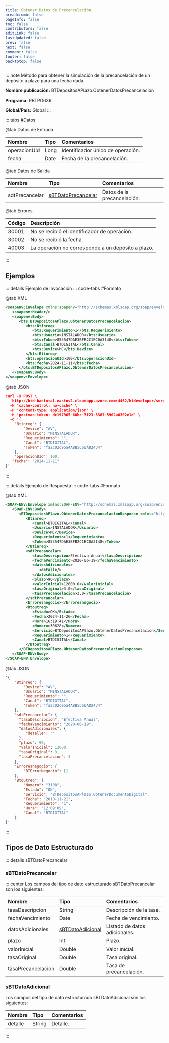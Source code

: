 ```yaml
---
title: Obtener Datos de Precancelación
breadcrumb: false
pageInfo: false
toc: false
contributors: false
editLink: false
lastUpdated: false
prev: false
next: false
comment: false
footer: false
backtotop: false
---
```


<!-- ABRE DATOS DEL MÉTODO -->
::: note Método para obtener la simulación de la precancelación de un depósito a plazo para una fecha dada.

**Nombre publicación:** BTDepositosAPlazo.ObtenerDatosPrecancelacion

**Programa:** RBTPG636

**Global/País:** Global
:::
<!-- CIERRA DATOS DEL MÉTODO -->

<!-- ABRE TABLA DE DATOS -->
::: tabs #Datos 

@tab Datos de Entrada

Nombre | Tipo | Comentarios
:--------- | :--------- | :---------
operacionUId | Long | Identificador único de operación.
fecha | Date | Fecha de la precancelación.

@tab Datos de Salida

Nombre | Tipo | Comentarios
:--------- | :----------- | :-----------
sdtPrecancelar | [sBTDatoPrecancelar](#sbtdatoprecancelar) | Datos de la precancelación.

@tab Errores

Código | Descripción
:--------- | :-----------
30001 | No se recibió el identificador de operación.
30002 | No se recibió la fecha.
40003 | La operación no corresponde a un depósito a plazo.

::: 
<!-- CIERRA TABLA DE DATOS -->

## **Ejemplos**

<!-- ABRE EJEMPLO DE INVOCACIÓN -->
::: details Ejemplo de Invocación 
::: code-tabs #Formato

@tab XML
```xml
<soapenv:Envelope xmlns:soapenv="http://schemas.xmlsoap.org/soap/envelope/" xmlns:bts="http://uy.com.dlya.bantotal/BTSOA/">
   <soapenv:Header/>
   <soapenv:Body>
      <bts:BTDepositosAPlazo.ObtenerDatosPrecancelacion>
         <bts:Btinreq>
            <bts:Requerimiento>1</bts:Requerimiento>
            <bts:Usuario>INSTALADOR</bts:Usuario>
            <bts:Token>853547DAE3BFB2C1EC0A3148</bts:Token>
            <bts:Canal>BTDIGITAL</bts:Canal>
            <bts:Device>MC</bts:Device>
         </bts:Btinreq>
         <bts:operacionUId>100</bts:operacionUId>
         <bts:fecha>2024-11-11</bts:fecha>
      </bts:BTDepositosAPlazo.ObtenerDatosPrecancelacion>
   </soapenv:Body>
</soapenv:Envelope>
```

@tab JSON
```json
curl -X POST \
  'http://btd-bantotal.eastus2.cloudapp.azure.com:4462/btdeveloper/servlet/com.dlya.bantotal.odwsbt_BTDepositosAPlazo?ObtenerDatosPrecancelacion=' \
  -H 'cache-control: no-cache' \
  -H 'content-type: application/json' \
  -H 'postman-token: dc197965-60bc-3f23-3367-5902a0392e1d' \
  -d '{
	"Btinreq": {
		"Device": "AV",
		"Usuario": "MINSTALADOR",
		"Requerimiento": "",
		"Canal": "BTDIGITAL",
		"Token": "fa2c02c95a4A8B5C60A82434"
	},
	"operacionUId": 100,
   "fecha": "2024-11-11"
}'
```
:::
<!-- CIERRA EJEMPLO DE INVOCACIÓN -->

<!-- ABRE EJEMPLO DE RESPUESTA -->
::: details Ejemplo de Respuesta 
::: code-tabs #Formato

@tab XML
```xml
<SOAP-ENV:Envelope xmlns:SOAP-ENV="http://schemas.xmlsoap.org/soap/envelope/" xmlns:xsd="http://www.w3.org/2001/XMLSchema" xmlns:SOAP-ENC="http://schemas.xmlsoap.org/soap/encoding/" xmlns:xsi="http://www.w3.org/2001/XMLSchema-instance">
   <SOAP-ENV:Body>
      <BTDepositosAPlazo.ObtenerDatosPrecancelacionResponse xmlns="http://uy.com.dlya.bantotal/BTSOA/">
         <Btinreq>
            <Canal>BTDIGITAL</Canal>
            <Usuario>INSTALADOR</Usuario>
            <Device>MC</Device>
            <Requerimiento>1</Requerimiento>
            <Token>853547DAE3BFB2C1EC0A3148</Token>
         </Btinreq>
         <sdtPrecancelar>
            <tasaDescripcion>Efectiva Anual</tasaDescripcion>
            <fechaVencimiento>2020-06-19</fechaVencimiento>
            <datosAdicionales>
               <detalle/>
            </datosAdicionales>
            <plazo>90</plazo>
            <valorInicial>12000.0</valorInicial>
            <tasaOriginal>3.0</tasaOriginal>
            <tasaPrecancelacion>3.0</tasaPrecancelacion>
         </sdtPrecancelar>
         <Erroresnegocio></Erroresnegocio>
         <Btoutreq>
            <Estado>OK</Estado>
            <Fecha>2024-11-26</Fecha>
            <Hora>16:19:41</Hora>
            <Numero>30628</Numero>
            <Servicio>BTDepositosAPlazo.ObtenerDatosPrecancelacion</Servicio>
            <Requerimiento>1</Requerimiento>
            <Canal>BTDIGITAL</Canal>
         </Btoutreq>
      </BTDepositosAPlazo.ObtenerDatosPrecancelacionResponse>
   </SOAP-ENV:Body>
</SOAP-ENV:Envelope>
```

@tab JSON
```json
'{
	"Btinreq": {
		"Device": "AV",
		"Usuario": "MINSTALADOR",
		"Requerimiento": "",
		"Canal": "BTDIGITAL",
		"Token": "fa2c02c95a4A8B5C60A82434"
	},
    "sdtPrecancelar": {
      "tasaDescripcion": "Efectiva Anual",
      "fechaVencimiento": "2020-06-19",
      "datosAdicionales": {
         "detalle": ""
      },
      "plazo": 90,
      "valorInicial": 12000,
      "tasaOriginal": 3,
      "tasaPrecancelacion": 3
    },
    "Erroresnegocio": {
        "BTErrorNegocio": []
    },
    "Btoutreq": {
        "Numero": "3108",
        "Estado": "OK",
        "Servicio": "BTDepositosAPlazo.ObtenerDocumentoDigital",
        "Fecha": "2018-11-21",
        "Requerimiento": "1",
        "Hora": "12:09:09",
        "Canal": "BTDIGITAL"
    }
}'
```
::: 
<!-- CIERRA EJEMPLO DE RESPUESTA -->

## **Tipos de Dato Estructurado**

<!-- ABRE SDT -->
::: details sBTDatoPrecancelar  

### sBTDatoPrecancelar

::: center 
Los campos del tipo de dato estructurado sBTDatoPrecancelar son los siguientes: 

Nombre | Tipo | Comentarios 
:--------- | :----------- | :----------- 
tasaDescripcion | String | Descripción de la tasa. 
fechaVencimiento | Date | Fecha de vencimiento. 
datosAdicionales | [sBTDatoAdicional](#sbtdatoAdicional) | Listado de datos adicionales. 
plazo | Int | Plazo. 
valorInicial | Double | Valor inicial. 
tasaOriginal | Double | Tasa original. 
tasaPrecancelacion | Double | Tasa de precancelación. 

### sBTDatoAdicional
 
Los campos del tipo de dato estructurado sBTDatoAdicional son los siguientes:

Nombre | Tipo | Comentarios 
:--------- | :----------- | :----------- 
detalle | String | Detalle.

:::
<!-- CIERRA SDT -->